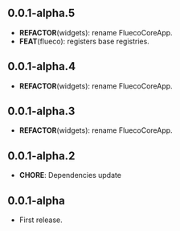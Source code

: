 ## 0.0.1-alpha.5

 - **REFACTOR**(widgets): rename FluecoCoreApp.
 - **FEAT**(flueco): registers base registries.

## 0.0.1-alpha.4

 - **REFACTOR**(widgets): rename FluecoCoreApp.

## 0.0.1-alpha.3

- **REFACTOR**(widgets): rename FluecoCoreApp.

## 0.0.1-alpha.2

- **CHORE**: Dependencies update

## 0.0.1-alpha

- First release.
